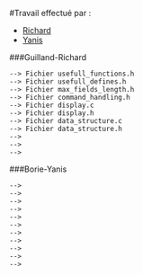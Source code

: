 #Travail effectué par :


* [Richard](#Guilland-Richard)
* [Yanis](#Borie-Yanis)

###Guilland-Richard
```
--> Fichier usefull_functions.h
--> Fichier usefull_defines.h
--> Fichier max_fields_length.h
--> Fichier command_handling.h
--> Fichier display.c
--> Fichier display.h
--> Fichier data_structure.c
--> Fichier data_structure.h
-->
-->
-->
```

###Borie-Yanis
```
-->
-->
-->
-->
-->
-->
-->
-->
-->
-->
-->
```